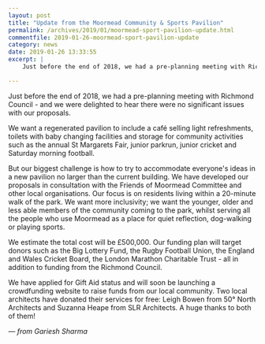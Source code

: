 ```yaml
---
layout: post
title: "Update from the Moormead Community & Sports Pavilion"
permalink: /archives/2019/01/moormead-sport-pavilion-update.html
commentfile: 2019-01-26-moormead-sport-pavilion-update
category: news
date: 2019-01-26 13:33:55
excerpt: |
    Just before the end of 2018, we had a pre-planning meeting with Richmond Council - and we were delighted to hear there were no significant issues with our proposals.

---
```


Just before the end of 2018, we had a pre-planning meeting with Richmond Council - and we were delighted to hear there were no significant issues with our proposals.

We want a regenerated pavilion to include a caf&#233; selling light refreshments, toilets with baby changing facilities and storage for community activities such as the annual St Margarets Fair, junior parkrun, junior cricket and Saturday morning football.

But our biggest challenge is how to try to accommodate everyone's ideas in a new pavilion no larger than the current building.  We have developed our proposals in consultation with the Friends of Moormead Committee and other local organisations. Our focus is on residents living within a 20-minute walk of the park.  We want more inclusivity; we want the younger, older and less able members of the community coming to the park, whilst serving all the people who use Moormead as a place for quiet reflection, dog-walking or playing sports.

We estimate the total cost will be &pound;500,000.  Our funding plan will target donors such as the Big Lottery Fund, the Rugby Football Union, the England and Wales Cricket Board, the London Marathon Charitable Trust - all in addition to funding from the Richmond Council.

We have applied for Gift Aid status and will soon be launching a crowdfunding website to raise funds from our local community. Two local architects have donated their services for free: Leigh Bowen from 50&deg; North Architects and Suzanna Heape from SLR Architects.  A huge thanks to both of them!

<cite>&mdash; from Gariesh Sharma</cite>
